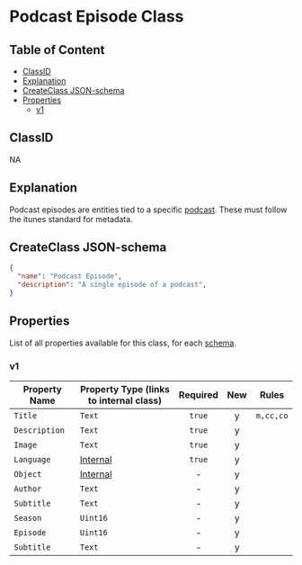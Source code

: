 Podcast Episode Class
=====================

Table of Content
----------------
<!-- TOC START min:1 max:3 link:true asterisk:false update:true -->
  - [ClassID](#classid)
  - [Explanation](#explanation)
  - [CreateClass JSON-schema](#createclass-json-schema)
  - [Properties](#properties)
    - [v1](#v1)
<!-- TOC END -->

## ClassID
NA

## Explanation
Podcast episodes are entities tied to a specific [podcast](#podcast). These must follow the itunes standard for metadata.

## CreateClass JSON-schema
```json
{
  "name": "Podcast Episode",
  "description": "A single episode of a podcast",
}
```

## Properties
List of all properties available for this class, for each [schema](/joystream-content-system/schemas/podcast/podcast-episode.md).

### v1

|     Property Name       | Property Type (links to internal class)          |Required|New|  Rules   |
|-------------------------|--------------------------------------------------|:------:|:-:|----------|
|`Title`                  |`Text`                                            | `true` | y |`m,cc,co` |
|`Description`            |`Text`                                            | `true` | y |          |
|`Image`                  |`Text`                                            | `true` | y |          |
|`Language`               |[Internal](../general/language.md)                | `true` | y |          |
|`Object`                 |[Internal](../general/data-directory-object.md)   |   -    | y |          |
|`Author`                 |`Text`                                            |   -    | y |          |
|`Subtitle`               |`Text`                                            |   -    | y |          |
|`Season`                 |`Uint16`                                          |   -    | y |          |
|`Episode`                |`Uint16`                                          |   -    | y |          |
|`Subtitle`               |`Text`                                            |   -    | y |          |
